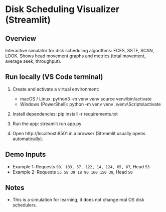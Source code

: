 # Disk Scheduling Visualizer (Streamlit)

## Overview
Interactive simulator for disk scheduling algorithms: FCFS, SSTF, SCAN, LOOK.
Shows head movement graphs and metrics (total movement, average seek, throughput).

## Run locally (VS Code terminal)
1. Create and activate a virtual environment:
   - macOS / Linux:
     python3 -m venv venv
     source venv/bin/activate
   - Windows (PowerShell):
     python -m venv venv
     .\\venv\\Scripts\\activate

2. Install dependencies:
   pip install -r requirements.txt

3. Run the app:
   streamlit run app.py

4. Open http://localhost:8501 in a browser (Streamlit usually opens automatically).

## Demo Inputs
- Example 1: Requests `98, 183, 37, 122, 14, 124, 65, 67`, Head `53`
- Example 2: Requests `55 58 39 18 90 160 150 38`, Head `50`

## Notes
- This is a simulation for learning; it does not change real OS disk schedulers.

